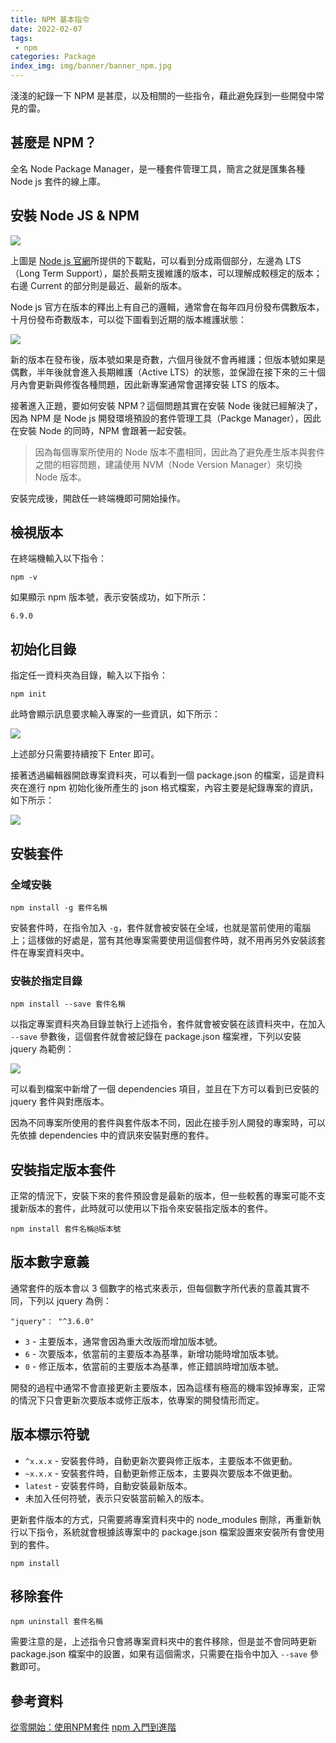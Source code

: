 ```yaml
---
title: NPM 基本指令
date: 2022-02-07
tags:
 - npm
categories: Package
index_img: img/banner/banner_npm.jpg
---
```


淺淺的紀錄一下 NPM 是甚麼，以及相關的一些指令，藉此避免踩到一些開發中常見的雷。

<!--more-->

## 甚麼是 NPM？

全名 Node Package Manager，是一種套件管理工具，簡言之就是匯集各種 Node js 套件的線上庫。


## 安裝 Node JS & NPM

![](https://i.imgur.com/O3WVkU4.png)

上圖是 [Node js 官網](https://nodejs.org/en/)所提供的下載點，可以看到分成兩個部分，左邊為 LTS（Long Term Support），屬於長期支援維護的版本，可以理解成較穩定的版本；右邊 Current 的部分則是最近、最新的版本。

Node js 官方在版本的釋出上有自己的邏輯，通常會在每年四月份發布偶數版本，十月份發布奇數版本，可以從下圖看到近期的版本維護狀態：

![](https://i.imgur.com/zOGuPaZ.png)

新的版本在發布後，版本號如果是奇數，六個月後就不會再維護；但版本號如果是偶數，半年後就會進入長期維護（Active LTS）的狀態，並保證在接下來的三十個月內會更新與修復各種問題，因此新專案通常會選擇安裝 LTS 的版本。

接著進入正題，要如何安裝 NPM？這個問題其實在安裝 Node 後就已經解決了，因為 NPM 是 Node js 開發環境預設的套件管理工具（Packge Manager），因此在安裝 Node 的同時，NPM 會跟著一起安裝。

> 因為每個專案所使用的 Node 版本不盡相同，因此為了避免產生版本與套件之間的相容問題，建議使用 NVM（Node Version Manager）來切換 Node 版本。

安裝完成後，開啟任一終端機即可開始操作。


## 檢視版本

在終端機輸入以下指令：

```
npm -v
```

如果顯示 npm 版本號，表示安裝成功，如下所示：

```
6.9.0
```



## 初始化目錄

指定任一資料夾為目錄，輸入以下指令：

```
npm init
```

此時會顯示訊息要求輸入專案的一些資訊，如下所示：

![](https://i.imgur.com/bGQsEeb.png)

上述部分只需要持續按下 Enter 即可。

接著透過編輯器開啟專案資料夾，可以看到一個 package.json 的檔案，這是資料夾在進行 npm 初始化後所產生的 json 格式檔案，內容主要是紀錄專案的資訊，如下所示：

![](https://i.imgur.com/yjjj8ZV.png)


## 安裝套件

### **全域安裝**

```
npm install -g 套件名稱
```

安裝套件時，在指令加入 `-g`，套件就會被安裝在全域，也就是當前使用的電腦上；這樣做的好處是，當有其他專案需要使用這個套件時，就不用再另外安裝該套件在專案資料夾中。

### **安裝於指定目錄**

```
npm install --save 套件名稱
```

以指定專案資料夾為目錄並執行上述指令，套件就會被安裝在該資料夾中，在加入 `--save` 參數後，這個套件就會被記錄在 package.json 檔案裡，下列以安裝 jquery 為範例：

![](https://i.imgur.com/n1jRC8k.png)

可以看到檔案中新增了一個 dependencies 項目，並且在下方可以看到已安裝的 jquery 套件與對應版本。

因為不同專案所使用的套件與套件版本不同，因此在接手別人開發的專案時，可以先依據 dependencies 中的資訊來安裝對應的套件。


## 安裝指定版本套件

正常的情況下，安裝下來的套件預設會是最新的版本，但一些較舊的專案可能不支援新版本的套件，此時就可以使用以下指令來安裝指定版本的套件。

```
npm install 套件名稱@版本號
```


## 版本數字意義

通常套件的版本會以 3 個數字的格式來表示，但每個數字所代表的意義其實不同，下列以 jquery 為例：

```
"jquery"： "^3.6.0"
```

- `3` - 主要版本，通常會因為重大改版而增加版本號。
- `6` - 次要版本，依當前的主要版本為基準，新增功能時增加版本號。
- `0` - 修正版本，依當前的主要版本為基準，修正錯誤時增加版本號。

開發的過程中通常不會直接更新主要版本，因為這樣有極高的機率毀掉專案，正常的情況下只會更新次要版本或修正版本，依專案的開發情形而定。


## 版本標示符號

- `^x.x.x` - 安裝套件時，自動更新次要與修正版本，主要版本不做更動。
- `~x.x.x` - 安裝套件時，自動更新修正版本，主要與次要版本不做更動。
- `latest` - 安裝套件時，自動安裝最新版本。
- 未加入任何符號，表示只安裝當前輸入的版本。

更新套件版本的方式，只需要將專案資料夾中的 node_modules 刪除，再重新執行以下指令，系統就會根據該專案中的 package.json 檔案設置來安裝所有會使用到的套件。

```
npm install
```


## 移除套件

```
npm uninstall 套件名稱
```

需要注意的是，上述指令只會將專案資料夾中的套件移除，但是並不會同時更新 package.json 檔案中的設置，如果有這個需求，只需要在指令中加入 `--save` 參數即可。


## 參考資料

[從零開始：使用NPM套件](https://medium.com/html-test/%E5%BE%9E%E9%9B%B6%E9%96%8B%E5%A7%8B-%E4%BD%BF%E7%94%A8npm%E5%A5%97%E4%BB%B6-317beefdf182)
[npm 入門到進階](https://linyencheng.github.io/2020/03/22/tool-npm/)
